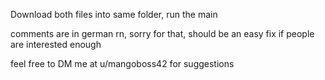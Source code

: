 Download both files into same folder, run the main

comments are in german rn, sorry for that, should be an easy fix if people are interested enough

feel free to DM me at u/mangoboss42 for suggestions
